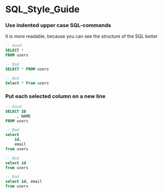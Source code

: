 # SQL_Style_Guide

### Use indented upper case SQL-commands

It is more readable, because you can see the structure of the SQL better

```sql
-- Good
SELECT * 
FROM users

-- Bad
SELECT * FROM users

-- Bad
Select * From users
```

### Put each selected column on a new line


```sql
-- Good
SELECT ID
     , NAME
FROM users 

-- Bad
select 
    id,
    email
from users 

-- Bad
select id
from users 

-- Bad
select id, email
from users 
```
